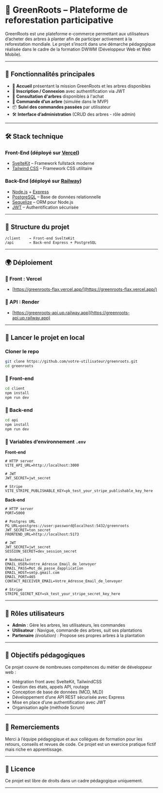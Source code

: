 # 🌿 GreenRoots – Plateforme de reforestation participative

GreenRoots est une plateforme e-commerce permettant aux utilisateurs d’acheter des arbres à planter afin de participer activement à la reforestation mondiale. Le projet s’inscrit dans une démarche pédagogique réalisée dans le cadre de la formation DWWM (Développeur Web et Web Mobile).

---

## 🚀 Fonctionnalités principales

- 🏡 **Accueil** présentant la mission GreenRoots et les arbres disponibles
- 👤 **Inscription / Connexion** avec authentification via JWT
- 🌳 **Consultation d'arbres** disponibles à l'achat
- 🛒 **Commande d’un arbre** (simulée dans le MVP)
- 📦 **Suivi des commandes passées** par utilisateur
- 🛠️ **Interface d’administration** (CRUD des arbres - rôle admin)

---

## 🛠️ Stack technique

### Front-End (déployé sur [Vercel](https://vercel.com/))

- [SvelteKit](https://kit.svelte.dev/) – Framework fullstack moderne
- [Tailwind CSS](https://tailwindcss.com/) – Framework CSS utilitaire

### Back-End (déployé sur [Railway](https://railway.com/))

- [Node.js](https://nodejs.org/) + [Express](https://expressjs.com/)
- [PostgreSQL](https://www.postgresql.org/) – Base de données relationnelle
- [Sequelize](https://sequelize.org/) – ORM pour Node.js
- [JWT](https://jwt.io/) – Authentification sécurisée

---

## 📁 Structure du projet

```
/client    → Front-end SvelteKit
/api       → Back-end Express + PostgreSQL
```

---

## 🌍 Déploiement

### 🎯 Front : Vercel

- [https://greenroots-flax.vercel.app/](https://greenroots-flax.vercel.app/)

### 🔗 API : Render

- [https://greenroots-api.up.railway.app](https://greenroots-api.up.railway.app)

---

## 🧪 Lancer le projet en local

### Cloner le repo

```bash
git clone https://github.com/votre-utilisateur/greenroots.git
cd greenroots
```

### 🔧 Front-end

```bash
cd client
npm install
npm run dev
```

### 🧰 Back-end

```bash
cd api
npm install
npm run dev
```

### 🔑 Variables d’environnement `.env`

**Front-end**

```
# HTTP server
VITE_API_URL=http://localhost:3000

# JWT
JWT_SECRET=jwt_secret

# Stripe
VITE_STRIPE_PUBLISHABLE_KEY=pk_test_your_stripe_publishable_key_here
```

**Back-end**

```
# HTTP server
PORT=5000

# Postgres URL
PG_URL=postgres://user:password@localhost:5432/greenroots
JWT_SECRET=ton_secret
FRONTEND_URL=http://localhost:5173

# JWT
JWT_SECRET=jwt_secret
SESSION_SECRET=dev_session_secret

# Nodemailer
EMAIL_USER=Votre_Adresse_Email_de_lenvoyer
EMAIL_PASS=Mot_de_passe_dapplication
EMAIL_HOST=smtp.gmail.com
EMAIL_PORT=465
CONTACT_RECEIVER_EMAIL=Votre_Adresse_Email_de_lenvoyer

# Stripe
STRIPE_SECRET_KEY=sk_test_your_stripe_secret_key_here
```

---

## 👥 Rôles utilisateurs

- **Admin** : Gère les arbres, les utilisateurs, les commandes
- **Utilisateur** : Navigue, commande des arbres, suit ses plantations
- **Partenaire** _(évolution)_ : Propose ses propres arbres à la plantation

---

## 📌 Objectifs pédagogiques

Ce projet couvre de nombreuses compétences du métier de développeur web :

- Intégration front avec SvelteKit, TailwindCSS
- Gestion des états, appels API, routage
- Conception de base de données (MCD, MLD)
- Développement d’une API REST sécurisée avec Express
- Mise en place d’une authentification avec JWT
- Organisation agile (méthode Scrum)
<!-- - Déploiement cloud (Vercel / Railway) -->

---

## 🙌 Remerciements

Merci à l’équipe pédagogique et aux collègues de formation pour les retours, conseils et revues de code. Ce projet est un exercice pratique fictif mais riche en apprentissage.

---

## 📃 Licence

Ce projet est libre de droits dans un cadre pédagogique uniquement.

---
